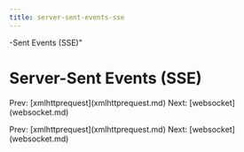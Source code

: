```yaml
---
title: server-sent-events-sse
---
```


-Sent Events (SSE)\"

# Server-Sent Events (SSE)

Prev: \[xmlhttprequest](xmlhttprequest.md) Next:
\[websocket](websocket.md)

Prev: \[xmlhttprequest](xmlhttprequest.md) Next:
\[websocket](websocket.md)
